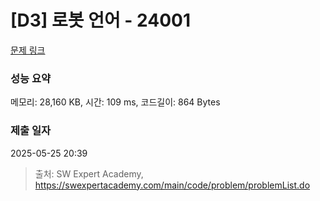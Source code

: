 # [D3] 로봇 언어 - 24001 

[문제 링크](https://swexpertacademy.com/main/code/problem/problemDetail.do?contestProbId=AZVqPrHaAy_HBIOy) 

### 성능 요약

메모리: 28,160 KB, 시간: 109 ms, 코드길이: 864 Bytes

### 제출 일자

2025-05-25 20:39



> 출처: SW Expert Academy, https://swexpertacademy.com/main/code/problem/problemList.do